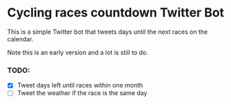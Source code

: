 # Cycling races countdown Twitter Bot

This is a simple Twitter bot that tweets days until the next races on the calendar.


Note this is an early version and a lot is still to do.

### TODO:
- [x] Tweet days left until races within one month
- [ ] Tweet the weather if the race is the same day
